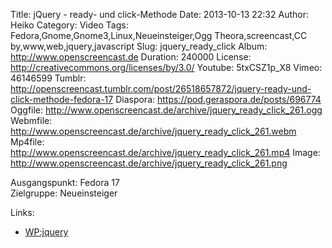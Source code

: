 Title: jQuery - ready- und click-Methode
Date: 2013-10-13 22:32
Author: Heiko
Category: Video
Tags: Fedora,Gnome,Gnome3,Linux,Neueinsteiger,Ogg Theora,screencast,CC by,www,web,jquery,javascript
Slug: jquery_ready_click
Album: http://www.openscreencast.de
Duration: 240000
License: http://creativecommons.org/licenses/by/3.0/
Youtube: 5txCSZ1p_X8
Vimeo: 46146599
Tumblr: http://openscreencast.tumblr.com/post/26518657872/jquery-ready-und-click-methode-fedora-17
Diaspora: https://pod.geraspora.de/posts/696774
Oggfile: http://www.openscreencast.de/archive/jquery_ready_click_261.ogg
Webmfile: http://www.openscreencast.de/archive/jquery_ready_click_261.webm
Mp4file: http://www.openscreencast.de/archive/jquery_ready_click_261.mp4
Image: http://www.openscreencast.de/archive/jquery_ready_click_261.png

Ausgangspunkt: Fedora 17  
Zielgruppe: Neueinsteiger  

Links:

  * [WP:jquery](https://de.wikipedia.org/wiki/JQuery "Link zu WP:jquery" )

